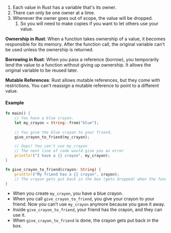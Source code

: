 1. Each value in Rust has a variable that's its owner.
2. There can only be one owner at a time.
3. Whenever the owner goes out of scope, the value will be dropped.
	1. So you will need to make copies if you want to let others use your value.


**Ownership in Rust**: When a function takes ownership of a value, it becomes responsible for its memory. After the function call, the original variable can't be used unless the ownership is returned.

**Borrowing in Rust**: When you pass a reference (borrow), you temporarily lend the value to a function without giving up ownership. It allows the original variable to be reused later.

**Mutable References**: Rust allows mutable references, but they come with restrictions. You can't reassign a mutable reference to point to a different value.

#### Example

```rust
fn main() {
	// You have a blue crayon.
    let my_crayon = String::from("blue"); 
	
	// You give the blue crayon to your friend.
    give_crayon_to_friend(my_crayon); 

    // Oops! You can't use my_crayon
    // The next line of code would give you an error
    println!("I have a {} crayon", my_crayon);
}

fn give_crayon_to_friend(crayon: String) {
    println!("My friend has a {} crayon", crayon);
    // The crayon gets put back in the box (gets dropped) when the function is done.
}

```

- When you create `my_crayon`, you have a blue crayon.
- When you call `give_crayon_to_friend`, you give your crayon to your friend. Now you can’t use `my_crayon` anymore because you gave it away.
- Inside `give_crayon_to_friend`, your friend has the crayon, and they can use it.
- When `give_crayon_to_friend` is done, the crayon gets put back in the box.